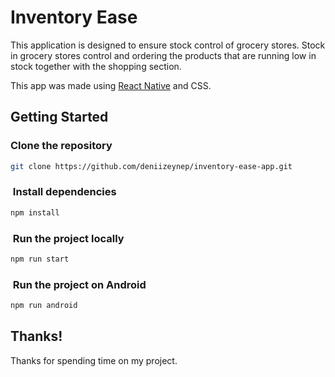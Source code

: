 # Inventory Ease 

This application is designed to ensure stock control of grocery stores. Stock in grocery stores control and ordering the products that are running low in stock together with the shopping section. 

This app was made using [React Native](https://reactnative.dev/) and CSS.

## Getting Started

###  Clone the repository

```bash
git clone https://github.com/deniizeynep/inventory-ease-app.git
```

###  Install dependencies

```bash
npm install
```

###  Run the project locally

```bash
npm run start
```

###  Run the project on Android

```bash
npm run android
```

## Thanks!

Thanks for spending time on my project.
